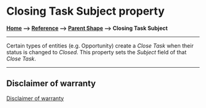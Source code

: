 # Closing Task Subject property

**[Home](/) --> [Reference](/ref)  -->  [Parent Shape](javascript:history.back()) --> Closing Task Subject**

---
Certain types of entities (e.g. Opportunity) create a *Close Task* when their status is changed to *Closed*.
This property sets the *Subject* field of that *Close Task*.

---

## Disclaimer of warranty

[Disclaimer of warranty](../../guides/common/DisclaimerOfWarranty.md)
